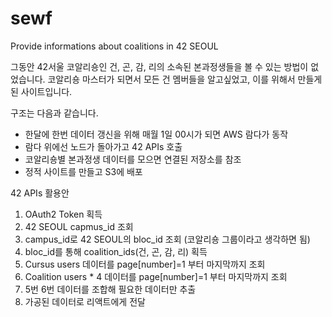 # sewf
Provide informations about coalitions in 42 SEOUL

그동안 42서울 코알리숑인 건, 곤, 감, 리의 소속된 본과정생들을 볼 수 있는 방법이 없었습니다.
코알리숑 마스터가 되면서 모든 건 멤버들을 알고싶었고, 이를 위해서 만들게 된 사이트입니다.

구조는 다음과 같습니다.
- 한달에 한번 데이터 갱신을 위해 매월 1일 00시가 되면 AWS 람다가 동작
- 람다 위에선 노드가 돌아가고 42 APIs 호출
- 코알리숑별 본과정생 데이터를 모으면 연결된 저장소를 참조
- 정적 사이트를 만들고 S3에 배포

42 APIs 활용안
1. OAuth2 Token 획득
2. 42 SEOUL capmus_id 조회
3. campus_id로 42 SEOUL의 bloc_id 조회 (코알리숑 그룹이라고 생각하면 됨)
4. bloc_id를 통해 coalition_ids(건, 곤, 감, 리) 획득
5. Cursus users 데이터를 page[number]=1 부터 마지막까지 조회
6. Coalition users * 4 데이터를 page[number]=1 부터 마지막까지 조회
7. 5번 6번 데이터를 조합해 필요한 데이터만 추출
8. 가공된 데이터로 리액트에게 전달